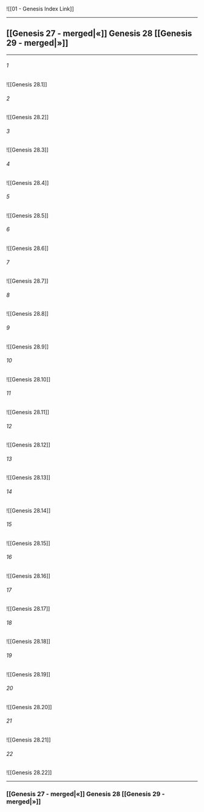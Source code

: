 ![[01 - Genesis Index Link]]

---
##  [[Genesis 27 - merged|«]] Genesis 28 [[Genesis 29 - merged|»]]

---

###### 1
![[Genesis 28.1]] 

###### 2
![[Genesis 28.2]] 

###### 3
![[Genesis 28.3]] 

###### 4
![[Genesis 28.4]]

###### 5 
![[Genesis 28.5]] 

###### 6
![[Genesis 28.6]] 

###### 7
![[Genesis 28.7]] 

###### 8
![[Genesis 28.8]] 

###### 9
![[Genesis 28.9]] 

###### 10
![[Genesis 28.10]] 

###### 11
![[Genesis 28.11]] 

###### 12
![[Genesis 28.12]]

###### 13
![[Genesis 28.13]] 

###### 14
![[Genesis 28.14]] 

###### 15
![[Genesis 28.15]]

###### 16
![[Genesis 28.16]] 

###### 17
![[Genesis 28.17]]

###### 18
![[Genesis 28.18]] 

###### 19
![[Genesis 28.19]] 

###### 20
![[Genesis 28.20]]

###### 21
![[Genesis 28.21]] 

###### 22
![[Genesis 28.22]] 


---
###  [[Genesis 27 - merged|«]] Genesis 28 [[Genesis 29 - merged|»]]